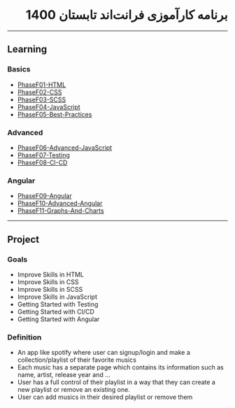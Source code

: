<div dir="rtl">

# برنامه کارآموزی فرانت‌اند تابستان 1400

</div>

---

## Learning

### Basics
-  [PhaseF01-HTML](../Frontend/PhaseF01-HTML/PhaseF01-HTML.md)
-  [PhaseF02-CSS](../Frontend/PhaseF02-CSS/PhaseF02-CSS.md)
-  [PhaseF03-SCSS](../Frontend/PhaseF03-SCSS/PhaseF03-SCSS.md)
-  [PhaseF04-JavaScript](../Frontend/PhaseF04-JavaScript/PhaseF04-JavaScript.md)
-  [PhaseF05-Best-Practices](../Frontend/PhaseF05-Best-Practices/PhaseF05-Best-Practices.md)

### Advanced
-  [PhaseF06-Advanced-JavaScript](../Frontend/PhaseF06-Advanced-JavaScript/PhaseF06-Advanced-JavaScript.md)
-  [PhaseF07-Testing](../Frontend/PhaseF07-Testing/PhaseF07-Testing.md)
-  [PhaseF08-CI-CD](../Frontend/PhaseF08-CI-CD/PhaseF08-CI-CD.md)

### Angular
-  [PhaseF09-Angular](../Frontend/PhaseF09-Angular/PhaseF09-Angular.md)
-  [PhaseF10-Advanced-Angular](../Frontend/PhaseF10-Advanced-Angular/PhaseF10-Advanced-Angular.md)
-  [PhaseF11-Graphs-And-Charts](../Frontend/PhaseF11-Graphs-And-Charts/PhaseF11-Graphs-And-Charts.md)

---

## Project

### Goals

- Improve Skills in HTML
- Improve Skills in CSS
- Improve Skills in SCSS
- Improve Skills in JavaScript
- Getting Started with Testing
- Getting Started with CI/CD
- Getting Started with Angular


### Definition

- An app like spotify where user can signup/login and make a collection/playlist of their favorite musics
- Each music has a separate page which contains its information such as name, artist, release year and ...
- User has a full control of their playlist in a way that they can create a new playlist or remove an existing one.
- User can add musics in their desired playlist or remove them
